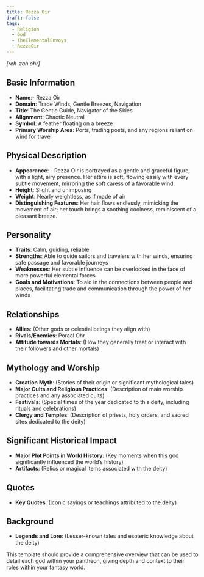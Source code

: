 ```yaml
---
title: Rezza Oir
draft: false
tags:
  - Religion
  - God
  - TheElementalEnvoys
  - RezzaOir
---
```

*[reh-zah ohr]*
## Basic Information

- **Name**:- Rezza Oir
- **Domain**: Trade Winds, Gentle Breezes, Navigation
- **Title**: The Gentle Guide, Navigator of the Skies
- **Alignment**: Chaotic Neutral
- **Symbol**: A feather floating on a breeze
- **Primary Worship Area**: Ports, trading posts, and any regions reliant on wind for travel

## Physical Description

- **Appearance**: - Rezza Oir is portrayed as a gentle and graceful figure, with a light, airy presence. Her attire is soft, flowing easily with every subtle movement, mirroring the soft caress of a favorable wind.
- **Height**: Slight and unimposing
- **Weight**: Nearly weightless, as if made of air
- **Distinguishing Features**: Her hair flows endlessly, mimicking the movement of air; her touch brings a soothing coolness, reminiscent of a pleasant breeze.

## Personality

- **Traits**: Calm, guiding, reliable
- **Strengths**: Able to guide sailors and travelers with her winds, ensuring safe passage and favorable journeys
- **Weaknesses**: Her subtle influence can be overlooked in the face of more powerful elemental forces
- **Goals and Motivations**: To aid in the connections between people and places, facilitating trade and communication through the power of her winds

## Relationships

- **Allies**: (Other gods or celestial beings they align with)
- **Rivals/Enemies**: Poraal Ohr
- **Attitude towards Mortals**: (How they generally treat or interact with their followers and other mortals)

## Mythology and Worship

- **Creation Myth**: (Stories of their origin or significant mythological tales)
- **Major Cults and Religious Practices**: (Description of main worship practices and any associated cults)
- **Festivals**: (Special times of the year dedicated to this deity, including rituals and celebrations)
- **Clergy and Temples**: (Description of priests, holy orders, and sacred sites dedicated to the deity)

## Significant Historical Impact

- **Major Plot Points in World History**: (Key moments when this god significantly influenced the world’s history)
- **Artifacts**: (Relics or magical items associated with the deity)

## Quotes

- **Key Quotes**: (Iconic sayings or teachings attributed to the deity)

## Background

- **Legends and Lore**: (Lesser-known tales and esoteric knowledge about the deity)

This template should provide a comprehensive overview that can be used to detail each god within your pantheon, giving depth and context to their roles within your fantasy world.